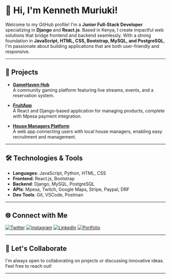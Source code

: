 # 👋 Hi, I'm Kenneth Muriuki! 

Welcome to my GitHub profile! I'm a **Junior Full-Stack Developer** specializing in **Django** and **React.js**. Based in Kenya, I create impactful web solutions that bridge frontend and backend seamlessly. With a strong foundation in **JavaScript, HTML, CSS, Bootstrap, MySQL, and PostgreSQL**, I'm passionate about building applications that are both user-friendly and responsive.

---

## 💼 Projects

- **[GameHaven Hub](https://github.com/kogimurio/GameHaven-Hub)**  
  A community gaming platform featuring live streams, events, and a reservation system.

- **[FruitApp](https://github.com/kogimurio/reactDjangoApp)**  
  A React and Django-based application for managing products, complete with Mpesa payment integration.

- **[House Managers Platform](https://github.com/kogimurio/House-Managers-Platform)**  
  A web app connecting users with local house managers, enabling easy recruitment and management.

---

## 🛠️ Technologies & Tools

- **Languages**: JavaScript, Python, HTML, CSS
- **Frontend**: React.js, Bootstrap
- **Backend**: Django, MySQL, PostgreSQL
- **APIs**: Mpesa, Twitch, Google Maps, Stripe, Paypal, DRF
- **Dev Tools**: Git, VSCode, Postman

---

## 🌐 Connect with Me

[![Twitter](https://img.shields.io/badge/X-@Kmurio-blue)](https://x.com/Kmurio)
[![Instagram](https://img.shields.io/badge/Instagram-itsme_murio-%23E4405F)](https://www.instagram.com/itsme_murio/?hl=en)
[![LinkedIn](https://img.shields.io/badge/LinkedIn-Kenneth%20Muriuki-blue)](https://www.linkedin.com/in/kenneth-muriuki-b22ba6161)
[![Portfolio](https://img.shields.io/badge/Portfolio-Visit-blue)](https://murio-46524c1946aa.herokuapp.com/)

---

## 🤝 Let's Collaborate

I'm always open to collaborating on projects or discussing innovative ideas. Feel free to reach out!

---

